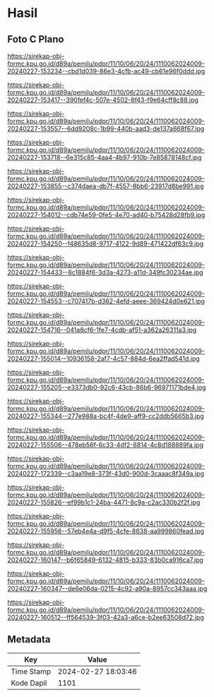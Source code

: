 # Hasil

## Foto C Plano

https://sirekap-obj-formc.kpu.go.id/d89a/pemilu/pdpr/11/10/06/20/24/1110062024009-20240227-153234--cbd1d039-86e3-4cfb-ac49-cb61e96f0ddd.jpg

https://sirekap-obj-formc.kpu.go.id/d89a/pemilu/pdpr/11/10/06/20/24/1110062024009-20240227-153417--390fef4c-507e-4502-8f43-f9e64cff8c88.jpg

https://sirekap-obj-formc.kpu.go.id/d89a/pemilu/pdpr/11/10/06/20/24/1110062024009-20240227-153557--6dd9208c-1b99-440b-aad3-de137a668f67.jpg

https://sirekap-obj-formc.kpu.go.id/d89a/pemilu/pdpr/11/10/06/20/24/1110062024009-20240227-153718--6e315c85-4aa4-4b97-910b-7e85878148cf.jpg

https://sirekap-obj-formc.kpu.go.id/d89a/pemilu/pdpr/11/10/06/20/24/1110062024009-20240227-153855--c374daea-db7f-4557-8bb6-23917d8be991.jpg

https://sirekap-obj-formc.kpu.go.id/d89a/pemilu/pdpr/11/10/06/20/24/1110062024009-20240227-154012--cdb74e59-0fe5-4e70-ad40-b75428d28fb9.jpg

https://sirekap-obj-formc.kpu.go.id/d89a/pemilu/pdpr/11/10/06/20/24/1110062024009-20240227-154250--f48635d8-9717-4122-9d89-471422df63c9.jpg

https://sirekap-obj-formc.kpu.go.id/d89a/pemilu/pdpr/11/10/06/20/24/1110062024009-20240227-154433--8c1884f6-3d3a-4273-a11d-349fc30234ae.jpg

https://sirekap-obj-formc.kpu.go.id/d89a/pemilu/pdpr/11/10/06/20/24/1110062024009-20240227-154553--c707417b-d362-4efd-aeee-369424d0e621.jpg

https://sirekap-obj-formc.kpu.go.id/d89a/pemilu/pdpr/11/10/06/20/24/1110062024009-20240227-154716--041a8cf6-1fe7-4cdb-af51-a362a26311a3.jpg

https://sirekap-obj-formc.kpu.go.id/d89a/pemilu/pdpr/11/10/06/20/24/1110062024009-20240227-155014--10936158-2af7-4c57-884d-6ea2ffad541d.jpg

https://sirekap-obj-formc.kpu.go.id/d89a/pemilu/pdpr/11/10/06/20/24/1110062024009-20240227-155205--e3373db0-92c6-43cb-86b6-96971171bde4.jpg

https://sirekap-obj-formc.kpu.go.id/d89a/pemilu/pdpr/11/10/06/20/24/1110062024009-20240227-155344--277e988a-bc4f-4de9-aff9-cc2ddb5665b3.jpg

https://sirekap-obj-formc.kpu.go.id/d89a/pemilu/pdpr/11/10/06/20/24/1110062024009-20240227-155506--478eb56f-6c33-4df2-8814-4c8d188889fa.jpg

https://sirekap-obj-formc.kpu.go.id/d89a/pemilu/pdpr/11/10/06/20/24/1110062024009-20240227-172339--c3aa19e8-373f-43d0-900d-3caaac8f349a.jpg

https://sirekap-obj-formc.kpu.go.id/d89a/pemilu/pdpr/11/10/06/20/24/1110062024009-20240227-155826--ef99b1c1-24ba-4471-8c9a-c2ac330b2f2f.jpg

https://sirekap-obj-formc.kpu.go.id/d89a/pemilu/pdpr/11/10/06/20/24/1110062024009-20240227-155956--57eb4e4a-d9f5-4cfe-8638-aa999860fead.jpg

https://sirekap-obj-formc.kpu.go.id/d89a/pemilu/pdpr/11/10/06/20/24/1110062024009-20240227-160147--b6f65849-6132-4815-b333-83b0ca916ca7.jpg

https://sirekap-obj-formc.kpu.go.id/d89a/pemilu/pdpr/11/10/06/20/24/1110062024009-20240227-160347--de6e06da-0215-4c92-a90a-8957cc343aaa.jpg

https://sirekap-obj-formc.kpu.go.id/d89a/pemilu/pdpr/11/10/06/20/24/1110062024009-20240227-160512--ff564539-3f03-42a3-a6ce-b2ee63508d72.jpg


## Metadata

| Key        | Value               |
| ---------- | ------------------- |
| Time Stamp | 2024-02-27 18:03:46 |
| Kode Dapil | 1101                |



